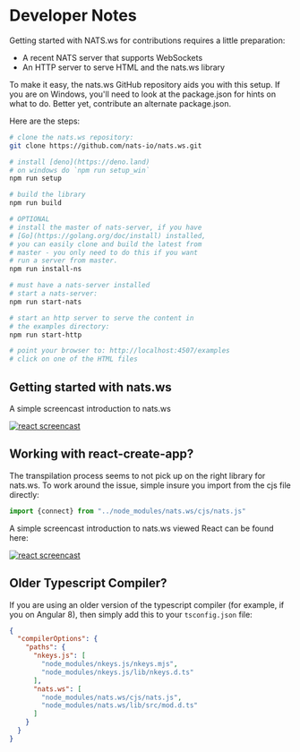 # Developer Notes

Getting started with NATS.ws for contributions requires a little preparation:

- A recent NATS server that supports WebSockets
- An HTTP server to serve HTML and the nats.ws library

To make it easy, the nats.ws GitHub repository aids you with this setup. If you
are on Windows, you'll need to look at the package.json for hints on what to do.
Better yet, contribute an alternate package.json.

Here are the steps:

```bash
# clone the nats.ws repository:
git clone https://github.com/nats-io/nats.ws.git

# install [deno](https://deno.land)
# on windows do `npm run setup_win`
npm run setup

# build the library
npm run build

# OPTIONAL
# install the master of nats-server, if you have 
# [Go](https://golang.org/doc/install) installed,
# you can easily clone and build the latest from
# master - you only need to do this if you want
# run a server from master.
npm run install-ns

# must have a nats-server installed
# start a nats-server:
npm run start-nats

# start an http server to serve the content in
# the examples directory:
npm run start-http

# point your browser to: http://localhost:4507/examples
# click on one of the HTML files
```

## Getting started with nats.ws

A simple screencast introduction to nats.ws

[![react screencast](https://img.youtube.com/vi/EBVu2iEtHA4/0.jpg)](https://www.youtube.com/watch?v=EBVu2iEtHA4)


## Working with react-create-app?

The transpilation process seems to not pick up on the right library for nats.ws.
To work around the issue, simple insure you import from the cjs file directly:

```javascript
import {connect} from "../node_modules/nats.ws/cjs/nats.js"
```

A simple screencast introduction to nats.ws viewed React can be found here:

[![react screencast](https://img.youtube.com/vi/Wilbabm00no/0.jpg)](https://www.youtube.com/watch?v=Wilbabm00no)


## Older Typescript Compiler?
If you are using an older version of the typescript compiler (for example, if you on Angular 8), then simply add this to your `tsconfig.json` file:

```json
{
  "compilerOptions": {
    "paths": {
      "nkeys.js": [
        "node_modules/nkeys.js/nkeys.mjs",
        "node_modules/nkeys.js/lib/nkeys.d.ts"
      ],
      "nats.ws": [
        "node_modules/nats.ws/cjs/nats.js",
        "node_modules/nats.ws/lib/src/mod.d.ts"
      ]
    }
  }
}
```


